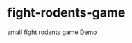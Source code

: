 # fight-rodents-game
small fight rodents game 
<a href="https://dl.dropboxusercontent.com/u/88245708/game-mouse/index.html">Demo</a>
